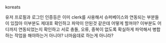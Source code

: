 koreats

유저 프로필과 로그인 인증등은 이미 clerk를 사용해서 슈퍼베이스와 연동되는 부분들이 있잖아 이부분도 제대호 확인하고 파악이 안된것 같은데 어떻게 할꺼야? 이부분도 어디까지 연동되었는지 확인하고 서로 충돌, 오류, 중복이 없도록 확실하게 파악해서 병합하는 작업을 해야하는거 아니야? 너마음데로 하는게 아니라?
